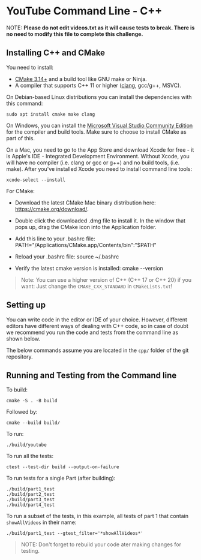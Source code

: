 # YouTube Command Line - C++

NOTE: **Please do not edit videos.txt as it will cause tests to break. There is no need to modify this file to complete this challenge.**

## Installing C++ and CMake
You need to install:

- [CMake 3.14+](https://cmake.org/install/) and a build tool like GNU make or Ninja.
- A compiler that supports C++ 11 or higher ([clang](https://clang.llvm.org/get_started.html), gcc/g++, MSVC).

On Debian-based Linux distributions you can install the dependencies with this
command:

```shell
sudo apt install cmake make clang
```

On Windows, you can install the [Microsoft Visual Studio Community
Edition](https://visualstudio.microsoft.com/downloads/) for the compiler and
build tools. Make sure to choose to install CMake as part of this.

On a Mac, you need to go to the App Store and download Xcode for free - it is Apple's IDE - Integrated Development Environment. Without Xcode, you will have no compiler (i.e. clang or gcc or g++) and no build tools, (i.e. make).
After you've installed Xcode you need to install command line tools:

```shell
xcode-select --install
```

For CMake: 

- Download the latest CMake Mac binary distribution here: https://cmake.org/download/.

- Double click the downloaded .dmg file to install it. In the window that pops up, drag the CMake icon into the Application folder.

- Add this line to your .bashrc file: PATH="/Applications/CMake.app/Contents/bin":"$PATH"

- Reload your .bashrc file: source ~/.bashrc

- Verify the latest cmake version is installed: cmake --version

> Note: You can use a higher version of C++ (C++ 17 or C++ 20) if you want:
> Just change the `CMAKE_CXX_STANDARD` in `CMakeLists.txt`!

## Setting up

You can write code in the editor or IDE of your choice. However, different
editors have different ways of dealing with C++ code, so in case of doubt we
recommend you run the code and tests from the command line as shown below.

The below commands assume you are located in the `cpp/` folder of the git
repository.

## Running and Testing from the Command line

To build:

```shell script
cmake -S . -B build
```

Followed by:

```shell script
cmake --build build/
```

To run:

```shell script
./build/youtube
```

To run all the tests:

```shell script
ctest --test-dir build --output-on-failure
```

To run tests for a single Part (after building):

```shell script
./build/part1_test
./build/part2_test
./build/part3_test
./build/part4_test
```

To run a subset of the tests, in this example, all tests of part 1 that contain
`showAllVideos` in their name:

```shell script
./build/part1_test --gtest_filter='*showAllVideos*'
```

> NOTE: Don't forget to rebuild your code ater making changes for testing.

